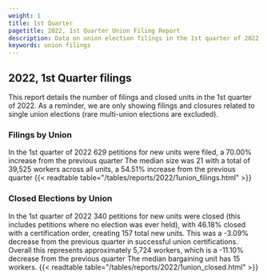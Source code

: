 ```yaml
---
weight: 1
title: 1st Quarter
pagetitle: 2022, 1st Quarter Union Filing Report
description: Data on union election filings in the 1st quarter of 2022
keywords: union filings
---
```


## 2022, 1st Quarter filings

This report details the number of filings and closed units in the 1st quarter of 2022. As a reminder, we are only showing filings and closures related to single union elections (rare multi-union elections are excluded).

### Filings by Union
In the 1st quarter of 2022 629 petitions for new units were filed, a 70.00% increase from the previous quarter The median size was 21 with a total of 39,525 workers across all units, a 54.51% increase from the previous quarter
{{< readtable table="/tables/reports/2022/1union_filings.html" >}}

### Closed Elections by Union
In the 1st quarter of 2022 340 petitions for new units were closed (this includes petitions where no election was ever held), with 46.18% closed with a certification order, creating 157 total new units. This was a -3.09% decrease from the previous quarter in successful union certifications. Overall this represents approximately 5,724 workers, which is a -11.10% decrease from the previous quarter The median bargaining unit has 15 workers.
{{< readtable table="/tables/reports/2022/1union_closed.html" >}}
